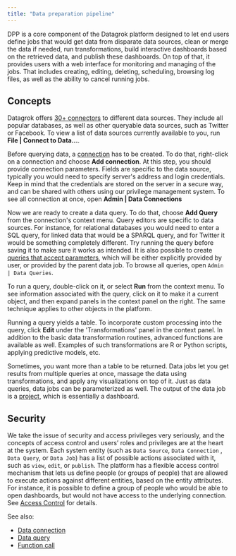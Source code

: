 ```yaml
---
title: "Data preparation pipeline"
---
```


DPP is a core component of the Datagrok platform designed to let end users define jobs that would get data from
disparate data sources, clean or merge the data if needed, run transformations, build interactive dashboards based on
the retrieved data, and publish these dashboards. On top of that, it provides users with a web interface for monitoring
and managing of the jobs. That includes creating, editing, deleting, scheduling, browsing log files, as well as the
ability to cancel running jobs.

## Concepts

Datagrok offers [30+ connectors](data-connection.md#connectors) to different data sources. They include all popular
databases, as well as other queryable data sources, such as Twitter or Facebook. To view a list of data sources
currently available to you, run **File | Connect to Data...**.

Before querying data, a [connection](data-connection.md) has to be created. To do that, right-click on a connection and
choose **Add connection**. At this step, you should provide connection parameters. Fields are specific to the data
source, typically you would need to specify server's address and login credentials. Keep in mind that the credentials
are stored on the server in a secure way, and can be shared with others using our privilege management system. To see
all connection at once, open **Admin | Data Connections**

Now we are ready to create a data query. To do that, choose **Add Query** from the connection's context menu. Query
editors are specific to data sources. For instance, for relational databases you would need to enter a SQL query, for
linked data that would be a SPARQL query, and for Twitter it would be something completely different. Try running the
query before saving it to make sure it works as intended. It is also possible to create
[queries that accept parameters](../access/data-query.md#parameterized-queries), which will be either explicitly
provided by user, or provided by the parent data job. To browse all queries, open `Admin | Data Queries`.

To run a query, double-click on it, or select **Run** from the context menu. To see information associated with the
query, click on it to make it a current object, and then expand panels in the context panel on the right. The same
technique applies to other objects in the platform.

Running a query yields a table. To incorporate custom processing into the query, click **Edit**
under the 'Transformations' panel in the context panel. In addition to the basic data transformation routines, advanced
functions are available as well. Examples of such transformations are R or Python scripts, applying predictive models,
etc.

Sometimes, you want more than a table to be returned. Data jobs let you get results from multiple queries
at once, massage the data using transformations, and apply any visualizations on top of it. Just as data queries, data
jobs can be parameterized as well. The output of the data job is a [project](../datagrok/project.md), which is
essentially a dashboard.

## Security

We take the issue of security and access privileges very seriously, and the concepts of access control and users’ roles
and privileges are at the heart at the system. Each system entity (such as `Data Source`, `Data Connection`
, `Data Query`, or `Data Job`)
has a list of possible actions associated with it, such as `view`, `edit`, or `publish`. The platform has a flexible
access control mechanism that lets us define people (or groups of people)
that are allowed to execute actions against different entities, based on the entity attributes. For instance, it is
possible to define a group of people who would be able to open dashboards, but would not have access to the underlying
connection. See
[Access Control](data-connection.md#access-control) for details.

See also:

* [Data connection](data-connection.md)
* [Data query](data-query.md)
* [Function call](../datagrok/functions/function-call.md)
